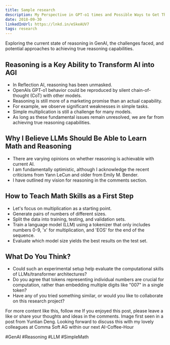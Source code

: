 ```yaml
---
title: Sample research 
description: My Perspective in GPT-o1 times and Possible Ways to Get There
date: 2018-09-30
linkedInUrl: https://lnkd.in/eSkeAUV7
tags: research
---
```


Exploring the current state of reasoning in GenAI, the challenges faced, and potential approaches to achieving true reasoning capabilities.

<!-- excerpt -->

## Reasoning is a Key Ability to Transform AI into AGI

* In Reflection AI, reasoning has been unmasked.
* OpenAIs GPT-o1 behavior could be reproduced by silent chain-of-thought (CoT) with other models.
* Reasoning is still more of a marketing promise than an actual capability.
* For example, we observe significant weaknesses in simple tasks.
* Simple multiplication is still a challenge for many models.
* As long as these fundamental issues remain unresolved, we are far from achieving true reasoning capabilities.

## Why I Believe LLMs Should Be Able to Learn Math and Reasoning

* There are varying opinions on whether reasoning is achievable with current AI.
* I am fundamentally optimistic, although I acknowledge the recent criticisms from Yann LeCun and older from Emily M. Bender.
* I have outlined my vision for reasoning in the comments section.

## How to Teach Math Skills as a First Step

* Let's focus on multiplication as a starting point.
* Generate pairs of numbers of different sizes.
* Split the data into training, testing, and validation sets.
* Train a language model (LLM) using a tokenizer that only includes numbers 0-9, 'x' for multiplication, and 'EOS' for the end of the sequence.
* Evaluate which model size yields the best results on the test set.

## What Do You Think?

* Could such an experimental setup help evaluate the computational skills of LLMs/transformer architectures?
* Do you agree that tokens representing individual numbers are crucial for computation, rather than embedding multiple digits like "007" in a single token?
* Have any of you tried something similar, or would you like to collaborate on this research project?

For more content like this, follow me If you enjoyed this post, please leave a like or share your thoughts and ideas in the comments. Image first seen in a post from Yuntian Deng. Looking forward to discuss this with my lovely colleagues at Comma Soft AG within our next AI-Coffee-Hour

#GenAI #Reasoning #LLM #SimpleMath
